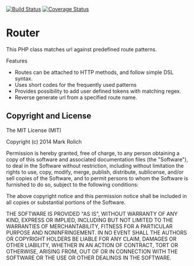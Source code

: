 [![Build Status](https://travis-ci.org/mark-rolich/Router.svg?branch=master)](https://travis-ci.org/mark-rolich/Router)
[![Coverage Status](https://img.shields.io/coveralls/mark-rolich/Router.svg)](https://coveralls.io/r/mark-rolich/Router)

Router
=================

This PHP class matches url against predefined route patterns.

Features

* Routes can be attached to HTTP methods, and follow simple DSL syntax.
* Uses short codes for the frequently used patterns
* Provides possibility to add user defined tokens with matching regex.
* Reverse generate url from a specified route name.

Copyright and License
---------------------

The MIT License (MIT)

Copyright (c) 2014 Mark Rolich

Permission is hereby granted, free of charge, to any person obtaining a copy
of this software and associated documentation files (the "Software"), to deal
in the Software without restriction, including without limitation the rights
to use, copy, modify, merge, publish, distribute, sublicense, and/or sell
copies of the Software, and to permit persons to whom the Software is
furnished to do so, subject to the following conditions:

The above copyright notice and this permission notice shall be included in
all copies or substantial portions of the Software.

THE SOFTWARE IS PROVIDED "AS IS", WITHOUT WARRANTY OF ANY KIND, EXPRESS OR
IMPLIED, INCLUDING BUT NOT LIMITED TO THE WARRANTIES OF MERCHANTABILITY,
FITNESS FOR A PARTICULAR PURPOSE AND NONINFRINGEMENT. IN NO EVENT SHALL THE
AUTHORS OR COPYRIGHT HOLDERS BE LIABLE FOR ANY CLAIM, DAMAGES OR OTHER
LIABILITY, WHETHER IN AN ACTION OF CONTRACT, TORT OR OTHERWISE, ARISING FROM,
OUT OF OR IN CONNECTION WITH THE SOFTWARE OR THE USE OR OTHER DEALINGS IN
THE SOFTWARE.